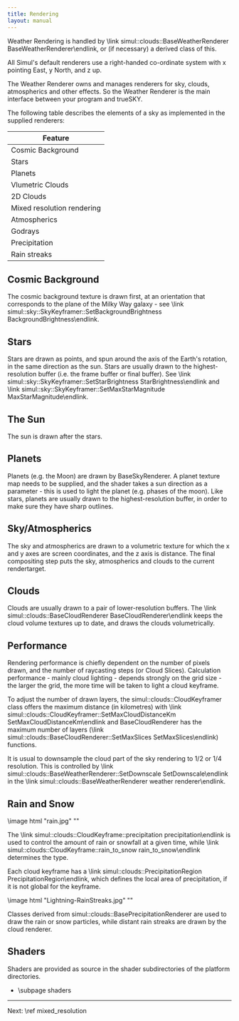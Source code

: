 ```yaml
---
title: Rendering
layout: manual
---
```


Weather Rendering is handled by  \link simul::clouds::BaseWeatherRenderer BaseWeatherRenderer\endlink, or (if necessary) a derived class of this.

All Simul's default renderers use a right-handed co-ordinate system with x pointing East, y North, and z up.

The Weather Renderer owns and manages renderers for sky, clouds, atmospherics and other effects.
So the Weather Renderer is the main interface between your program and trueSKY.

The following table describes the elements of a sky as implemented in the supplied renderers:

| Feature					|
| -------------------------	|
| Cosmic Background			|
| Stars						|
| Planets					|
| Vlumetric Clouds			|
| 2D Clouds					|
| Mixed resolution rendering|
| Atmospherics				|
| Godrays					|
| Precipitation				|
| Rain streaks				|

Cosmic Background
-----------------
The cosmic background texture is drawn first, at an orientation that corresponds to the plane of the Milky Way galaxy - see \link simul::sky::SkyKeyframer::SetBackgroundBrightness BackgroundBrightness\endlink.

Stars
-----
Stars are drawn as points, and spun around the axis of the Earth's rotation, in the same direction as the sun. Stars are usually drawn to the highest-resolution buffer (i.e. the frame buffer or final buffer). See
\link simul::sky::SkyKeyframer::SetStarBrightness StarBrightness\endlink and \link simul::sky::SkyKeyframer::SetMaxStarMagnitude MaxStarMagnitude\endlink.

The Sun
-------
The sun is drawn after the stars.

Planets
-------
Planets (e.g. the Moon) are drawn by BaseSkyRenderer.
A planet texture map needs to be supplied, and the shader takes a sun direction as a parameter -
this is used to light the planet (e.g. phases of the moon). Like stars, planets are usually drawn to the
highest-resolution buffer, in order to make sure they have sharp outlines.


Sky/Atmospherics
----------------
The sky and atmospherics are drawn to a volumetric texture for which the x and y axes are screen coordinates, and the z axis is distance. The final compositing step puts the sky, atmospherics and clouds to the current
rendertarget.

Clouds
------
Clouds are usually drawn to a pair of lower-resolution buffers.
The \link simul::clouds::BaseCloudRenderer BaseCloudRenderer\endlink keeps the cloud volume textures up to date, and draws the clouds volumetrically.

Performance
-----------
Rendering performance is chiefly dependent on the number of pixels drawn, and the number of raycasting steps (or Cloud Slices).
Calculation performance - mainly cloud lighting - depends strongly on the grid size - the larger the grid, the more time will be taken to light a cloud keyframe.

To adjust the number of drawn layers, the simul::clouds::CloudKeyframer class offers the maximum
distance (in kilometres) with
\link simul::clouds::CloudKeyframer::SetMaxCloudDistanceKm SetMaxCloudDistanceKm\endlink
and BaseCloudRenderer has the maximum number of layers (\link simul::clouds::BaseCloudRenderer::SetMaxSlices SetMaxSlices\endlink) functions.

It is usual to downsample the cloud part of the sky rendering to 1/2 or 1/4 resolution. This is controlled by
\link simul::clouds::BaseWeatherRenderer::SetDownscale SetDownscale\endlink
in the \link simul::clouds::BaseWeatherRenderer weather renderer\endlink.

	
Rain and Snow
-------------

\image html "rain.jpg" ""

The \link simul::clouds::CloudKeyframe::precipitation precipitation\endlink is used to control the amount of rain or snowfall
at a given time, while \link simul::clouds::CloudKeyframe::rain_to_snow rain_to_snow\endlink determines the type.

Each cloud keyframe has a \link simul::clouds::PrecipitationRegion PrecipitationRegion\endlink, which defines the local area of precipitation,
if it is not global for the keyframe.
	
\image html "Lightning-RainStreaks.jpg" ""

Classes derived from simul::clouds::BasePrecipitationRenderer are used to draw the rain or snow particles, while distant rain streaks are drawn by the cloud renderer.

Shaders
-------
Shaders are provided as source in the shader subdirectories of the platform directories.
-	\subpage shaders

<hr>
Next: \ref mixed_resolution
